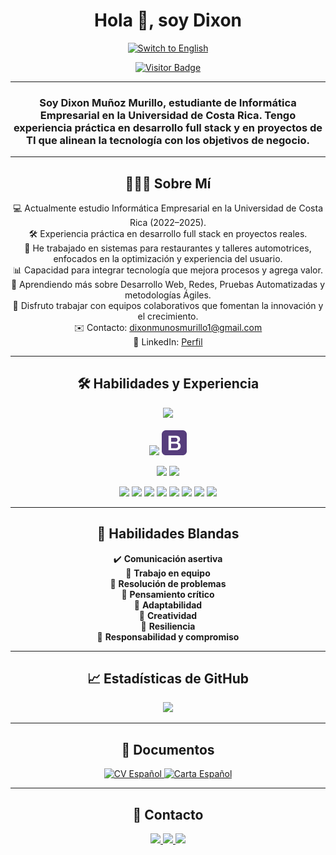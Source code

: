 <h1 align="center">Hola 👋, soy Dixon</h1>

<p align="center">
  <a href="README.md">
    <img src="https://img.shields.io/badge/🌐 Switch to English-blue?style=for-the-badge" alt="Switch to English"/>
  </a>
</p>

<p align="center">
  <a href="https://github.com/Dixon1805">
    <img alt="Visitor Badge" src="https://visitor-badge.laobi.icu/badge?page_id=Dixon1805.Dixon1805">
  </a>
</p>

---

<h3 align="center">Soy Dixon Muñoz Murillo, estudiante de Informática Empresarial en la Universidad de Costa Rica. Tengo experiencia práctica en desarrollo full stack y en proyectos de TI que alinean la tecnología con los objetivos de negocio.</h3>

---

<h2 align="center">👨🏻‍💻 Sobre Mí</h2>

<p align="center">
💻 Actualmente estudio Informática Empresarial en la Universidad de Costa Rica (2022–2025).<br>
🛠️ Experiencia práctica en desarrollo full stack en proyectos reales.<br>
💼 He trabajado en sistemas para restaurantes y talleres automotrices, enfocados en la optimización y experiencia del usuario.<br>
📊 Capacidad para integrar tecnología que mejora procesos y agrega valor.<br>
🌱 Aprendiendo más sobre Desarrollo Web, Redes, Pruebas Automatizadas y metodologías Ágiles.<br>
🤝 Disfruto trabajar con equipos colaborativos que fomentan la innovación y el crecimiento.<br>
✉️ Contacto: <a href="mailto:dixonmunosmurillo1@gmail.com">dixonmunosmurillo1@gmail.com</a><br>
🔗 LinkedIn: <a href="https://www.linkedin.com/in/dixon-mu%C3%B1oz-murillo-597ab5362/">Perfil</a>
</p>

---

<h2 align="center">🛠️ Habilidades y Experiencia</h2>

<!-- Conservamos los mismos íconos visuales -->
<p align="center">
  <img src="https://skillicons.dev/icons?i=html,java,py,nodejs&perline=14" />
  <br><br>
  <img src="https://skillicons.dev/icons?i=react,ts,laravel,angular,vue,css,html,materialui&perline=14"/>
  <img height="40" width="40" src="https://raw.githubusercontent.com/github/explore/main/topics/bootstrap/bootstrap.png">
</p>

<p align="center">
  <img src="https://img.shields.io/badge/Azure_SQL_DB-0078D4?style=for-the-badge&logo=microsoftazure&logoColor=white"/>
  <img src="https://skillicons.dev/icons?i=mysql" />
</p>

<p align="center">
  <img src="https://img.shields.io/badge/SonarQube-4E9BCD?style=for-the-badge&logo=sonarqube&logoColor=white"/>
  <img src="https://img.shields.io/badge/Selenium-43B02A?style=for-the-badge&logo=selenium&logoColor=white"/>
  <img src="https://img.shields.io/badge/Eclipse-FE7A16?style=for-the-badge&logo=eclipse&logoColor=white"/>
  <img src="https://img.shields.io/badge/jira-%230A0FFF?style=for-the-badge&logo=jira&logoColor=white"/>
  <img src="https://img.shields.io/badge/-Jest-000?&logo=Jest"/>
  <img src="https://img.shields.io/badge/-Cypress-000?&logo=Cypress"/>
  <img src="https://img.shields.io/badge/-Postman-000?&logo=Postman"/>
  <img src="https://img.shields.io/badge/Cisco_Packet_Tracer-1BA0D7?style=for-the-badge&logo=cisco&logoColor=white"/>
</p>

---

<h2 align="center">🧠 Habilidades Blandas</h2>

<p align="center">
✔️ <strong>Comunicación asertiva</strong><br>
🤝 <strong>Trabajo en equipo</strong><br>
🧩 <strong>Resolución de problemas</strong><br>
🧠 <strong>Pensamiento crítico</strong><br>
🔄 <strong>Adaptabilidad</strong><br>
🎨 <strong>Creatividad</strong><br>
💪 <strong>Resiliencia</strong><br>
📌 <strong>Responsabilidad y compromiso</strong>
</p>

---

<h2 align="center">📈 Estadísticas de GitHub</h2>

<p align="center">
  
  <img src="https://github-readme-stats.vercel.app/api/top-langs/?username=Dixon1805&layout=compact&theme=react&hide_border=true&bg_color=1F222E&title_color=F85D7F&icon_color=F8D866" height="180px"/>
</p>

---

<h2 align="center">📎 Documentos</h2>
<p align="center">
  <a href="https://drive.google.com/file/d/1dR-qIBXss0nVD6KgVpOsNuBYBXHi5jDO/view?usp=sharing" target="_blank">
    <img src="https://img.shields.io/badge/📄 Currículum (Español)-orange?style=for-the-badge" alt="CV Español">
  </a>
  <a href="https://drive.google.com/file/d/1mxGIgjx_ibucB_AUBW9vnJXb1uu1yQRF/view?usp=sharing" target="_blank">
    <img src="https://img.shields.io/badge/✉️ Carta de Presentación-green?style=for-the-badge" alt="Carta Español">
  </a>
</p>

---

<h2 align="center">🤝 Contacto</h2>

<p align="center">
  <a href="mailto:dixonmunosmurillo1@gmail.com" target="_blank">
    <img src="https://img.shields.io/badge/Gmail-D14836?style=for-the-badge&logo=gmail&logoColor=white"/>
  </a>
  <a href="https://www.linkedin.com/in/dixon-mu%C3%B1oz-murillo-597ab5362/" target="_blank">
    <img src="https://img.shields.io/badge/LinkedIn-0A66C2?style=for-the-badge&logo=linkedin&logoColor=white"/>
  </a>
  <a href="https://wa.me/50683267976" target="_blank">
    <img src="https://img.shields.io/badge/WhatsApp-25D366?style=for-the-badge&logo=whatsapp&logoColor=white"/>
  </a>
</p>
